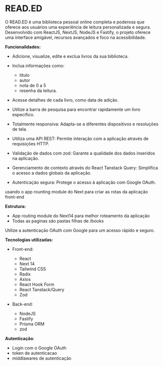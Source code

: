 # READ.ED

O READ.ED é uma biblioteca pessoal online completa e poderosa que oferece aos usuários uma experiência de leitura personalizada e segura. Desenvolvido com ReactJS, NextJS, NodeJS e Fastify, o projeto oferece uma interface amigável, recursos avançados e foco na acessibilidade.

  

__Funcionalidades:__

- Adicione, visualize, edite e exclua livros da sua biblioteca.

- Inclua informações como:
	- título
	- autor
	- nota de 0 a 5
	-  resenha da leitura.

- Acesse detalhes de cada livro, como data de adição.

- Utilize a barra de pesquisa para encontrar rapidamente um livro específico.

- Totalmente responsiva: Adapta-se a diferentes dispositivos e resoluções de tela.

 - Utiliza uma API REST: Permite interação com a aplicação através de requisições HTTP.

- Validação de dados com zod: Garante a qualidade dos dados inseridos na aplicação.

 - Gerenciamento de contexto através do React Tanstack Query: Simplifica o acesso a dados globais da aplicação.

 - Autenticação segura: Protege o acesso à aplicação com Google OAuth.

usando o app rounting module do Next para criar as rotas da aplicação front-end

__Estrutura:__
 - App routing module do Next14 para melhor roteamento da aplicação
 - Todas as paginas são pastas filhas de /books

Utilize a autenticação OAuth com Google para um acesso rápido e seguro.

__Tecnologias utilizadas:__

 - Front-end:
	- React
	- Next 14
	- Tailwind CSS
 	- Radix
	- Axios
	- React Hook Form
	- React Tanstack/Query
	- Zod

- Back-end:
	 - NodeJS
	 - Fastify 
	 - Prisma ORM
	- zod
	
__Autenticação__:
 - Login com o Google OAuth
- token de autenticacao
- middlawares de autenticação